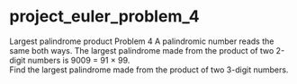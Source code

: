 # project_euler_problem_4
Largest palindrome product Problem 4 A palindromic number reads the same both ways. 
The largest palindrome made from the product of two 2-digit numbers is 9009 = 91 × 99.  
Find the largest palindrome made from the product of two 3-digit numbers.
